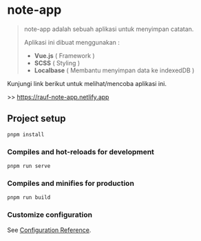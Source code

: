 # note-app

> note-app adalah sebuah aplikasi untuk menyimpan catatan.
> 
> Aplikasi ini dibuat menggunakan : 
>  - **Vue.js** ( Framework )
>  - **SCSS** ( Styling )
>  - **Localbase** ( Membantu menyimpan data ke indexedDB )

Kunjungi link berikut untuk melihat/mencoba aplikasi ini.

\>> <https://rauf-note-app.netlify.app>


## Project setup
```
pnpm install
```

### Compiles and hot-reloads for development
```
pnpm run serve
```

### Compiles and minifies for production
```
pnpm run build
```

### Customize configuration
See [Configuration Reference](https://cli.vuejs.org/config/).
